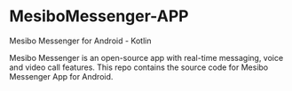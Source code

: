 # MesiboMessenger-APP
Mesibo Messenger for Android - Kotlin 

Mesibo Messenger is an open-source app with real-time messaging, voice and video call features. This repo contains the source code for Mesibo Messenger App for Android.
